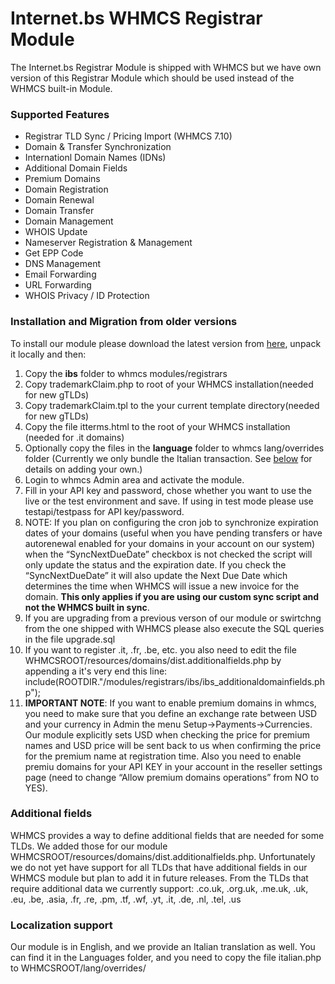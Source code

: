 # Internet.bs WHMCS Registrar Module

The Internet.bs Registrar Module is shipped with WHMCS but we have own version of this Registrar Module which should be used instead of the WHMCS built-in Module.

### Supported Features
* Registrar TLD Sync / Pricing Import (WHMCS 7.10)
* Domain & Transfer Synchronization
* Internationl Domain Names (IDNs)
* Additional Domain Fields
* Premium Domains
* Domain Registration
* Domain Renewal
* Domain Transfer
* Domain Management
* WHOIS Update
* Nameserver Registration & Management
* Get EPP Code
* DNS Management
* Email Forwarding
* URL Forwarding
* WHOIS Privacy / ID Protection


### Installation and Migration from older versions

To install our module please download the latest version from [here](https://github.com/internetbs/whmcs-internetbs-registrar/archive/refs/heads/master.zip),
unpack it locally and then:

1. Copy the **ibs** folder to whmcs modules/registrars
2. Copy trademarkClaim.php to root of your WHMCS installation(needed for new gTLDs)
3. Copy trademarkClaim.tpl to the your current template directory(needed for new gTLDs)
4. Copy the file itterms.html to the root of your WHMCS installation (needed for .it domains)
5. Optionally copy the files in the **language** folder to whmcs lang/overrides folder (Currently we only bundle the Italian transaction. See [below](#localization) for details on adding your own.)
6. Login to whmcs Admin area and activate the module.
7. Fill in your API key and password, chose whether you want to use the live or the test environment and save. If using in test mode please use testapi/testpass for API key/password.
8. NOTE: If you plan on configuring the cron job to synchronize expiration dates of your
   domains (useful when you have pending transfers or have autorenewal enabled for your
   domains in your account on our system) when the “SyncNextDueDate” checkbox is not
   checked the script will only update the status and the expiration date. If you check the
   “SyncNextDueDate” it will also update the Next Due Date which determines the time
   when WHMCS will issue a new invoice for the domain. **This only applies if you are
   using our custom sync script and not the WHMCS built in sync**.
9. If you are upgrading from a previous verson of our module or swirtchng from the one shipped with WHMCS please also execute the SQL queries in the file upgrade.sql
10. If you want to register .it, .fr, .be, etc. you also need to edit the file WHMCSROOT/resources/domains/dist.additionalfields.php by appending a it's very end this line:
    include(ROOTDIR."/modules/registrars/ibs/ibs_additionaldomainfields.php");
11. **IMPORTANT NOTE**: If you want to enable premium domains in whmcs, you need to make sure that you define an exchange rate between USD and your currency in Admin the menu Setup→Payments→Currencies. Our module explicitly sets USD when checking the price for premium names and USD price will be sent back to us when confirming the price for the premium name at registration time. Also you need to enable premiu domains for your API KEY in your account in the reseller settings page (need to change “Allow premium domains operations” from NO to YES).


<a name="additionalfields"></a>
### Additional fields
WHMCS provides a way to define additional fields that are needed for some TLDs. We added those for our module WHMCSROOT/resources/domains/dist.additionalfields.php.
Unfortunately we do not yet have support for all TLDs that have additional fields in our WHMCS module but plan to add it in future releases.
From the TLDs that require additional data we currently support: .co.uk, .org.uk, .me.uk, .uk, .eu, .be, .asia, .fr, .re, .pm, .tf, .wf, .yt, .it, .de, .nl, .tel, .us

<a name="localization"></a>
### Localization support

Our module is in English, and we provide an Italian translation as well.
You can find it in the Languages folder, and you need to copy the file italian.php to WHMCSROOT/lang/overrides/